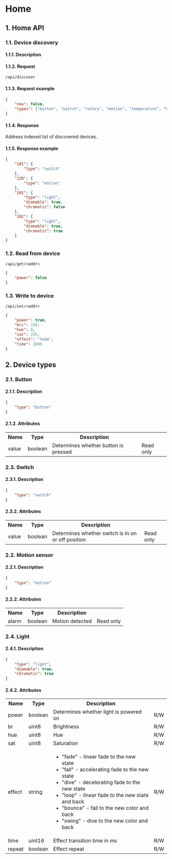 Home
====

## 1. Home API

### 1.1. Device discovery

#### 1.1.1. Description

#### 1.1.2. Request
```
/api/discover
```

#### 1.1.3. Request example

```json
{
	"new": false,
	"types": ["button", "switch", "rotary", "motion", "temperature", "humidity", "light", "display"]
}
```

#### 1.1.4. Response

Address indexed list of discovered devices.

#### 1.1.5. Response example

```json
{
	"101": {
		"type": "switch"
	},
	"120": {
		"type": "motion"
	},
	"201": {
		"type": "light",
		"dimmable": true,
		"chromatic": false
	},
	"202": {
		"type": "light",
		"dimmable": true,
		"chromatic": true
	}
}
```

### 1.2. Read from device

```
/api/get/<addr>
```

```json
{
    "power": false
}
```

### 1.3. Write to device

```
/api/set/<addr>
```

```json
{
    "power": true,
    "bri": 150,
    "hue": 0,
    "sat": 255,
    "effect": "fade",
    "time": 1000
}
```

## 2. Device types

### 2.1. Button

#### 2.1.1. Description

```json
{
    "type": "button"
}
```

#### 2.1.2. Attributes

<table>
  <tr>
    <th>Name</th>
    <th>Type</th>
    <th>Description</th>
    <th></th>
  </tr>
  <tr>
    <td>value</td>
    <td>boolean</td>
    <td>Determines whether button is pressed</td>
    <td>Read only</td>
  </tr>
</table>

### 2.3. Switch

#### 2.3.1. Description

```json
{
    "type": "switch"
}
```

#### 2.3.2. Attributes

<table>
  <tr>
    <th>Name</th>
    <th>Type</th>
    <th>Description</th>
    <th></th>
  </tr>
  <tr>
    <td>value</td>
    <td>boolean</td>
    <td>Determines whether switch is in on or off position</td>
    <td>Read only</td>
  </tr>
</table>

### 2.2. Motion sensor

#### 2.2.1. Description

```json
{
    "type": "motion"
}
```

#### 2.2.2. Attributes

<table>
  <tr>
    <th>Name</th>
    <th>Type</th>
    <th>Description</th>
    <th></th>
  </tr>
  <tr>
    <td>alarm</td>
    <td>boolean</td>
    <td>Motion detected</td>
    <td>Read only</td>
  </tr>
</table>

### 2.4. Light

#### 2.4.1. Description

```json
{
    "type": "light",
    "dimmable": true,
    "chromatic": true
}
```

#### 2.4.2. Attributes

<table>
  <tr>
    <th>Name</th>
    <th>Type</th>
    <th>Description</th>
    <th></th>
  </tr>
  <tr>
    <td>power</td>
    <td>boolean</td>
    <td>Determines whether light is powered on</td>
    <td>R/W</td>
  </tr>
  <tr>
    <td>br</td>
    <td>uint8</td>
    <td>Brightness</td>
    <td>R/W</td>
  </tr>
  <tr>
    <td>hue</td>
    <td>uint8</td>
    <td>Hue</td>
    <td>R/W</td>
  </tr>
  <tr>
    <td>sat</td>
    <td>uint8</td>
    <td>Saturation</td>
    <td>R/W</td>
  </tr>
  <tr>
    <td>effect</td>
    <td>string</td>
    <td>
    <ul>
        <li>"fade"   - linear fade to the new state</li>
        <li>"fall"   - accelerating fade to the new state</li>
        <li>"dive"   - decelerating fade to the new state</li>
        <li>"loop"   - linear fade to the new state and back</li>
        <li>"bounce" - fall to the new color and back</li>
        <li>"swing"  - dive to the new color and back</li>
      </ul>
    </td>
    <td>R/W</td>
  </tr>
  <tr>
    <td>time</td>
    <td>uint16</td>
    <td>Effect transition time in ms</td>
    <td>R/W</td>
  </tr>
  <tr>
    <td>repeat</td>
    <td>boolean</td>
    <td>Effect repeat</td>
    <td>R/W</td>
  </tr>
</table>

